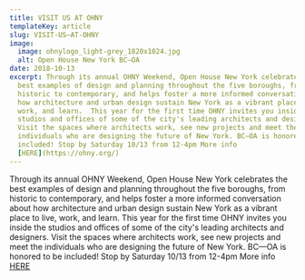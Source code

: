 ```yaml
---
title: VISIT US AT OHNY
templateKey: article
slug: VISIT-US–AT-OHNY
image:
  image: ohnylogo_light-grey_1820x1024.jpg
  alt: Open House New York BC–OA
date: 2018-10-13
excerpt: Through its annual OHNY Weekend, Open House New York celebrates the
  best examples of design and planning throughout the five boroughs, from
  historic to contemporary, and helps foster a more informed conversation about
  how architecture and urban design sustain New York as a vibrant place to live,
  work, and learn.  This year for the first time OHNY invites you inside the
  studios and offices of some of the city's leading architects and designers.
  Visit the spaces where architects work, see new projects and meet the
  individuals who are designing the future of New York. BC—OA is honored to be
  included! Stop by Saturday 10/13 from 12-4pm More info
  [HERE](https://ohny.org/)
---
```

Through its annual OHNY Weekend, Open House New York celebrates the best examples of design and planning throughout the five boroughs, from historic to contemporary, and helps foster a more informed conversation about how architecture and urban design sustain New York as a vibrant place to live, work, and learn.  This year for the first time OHNY invites you inside the studios and offices of some of the city's leading architects and designers. Visit the spaces where architects work, see new projects and meet the individuals who are designing the future of New York. BC—OA is honored to be included! Stop by Saturday 10/13 from 12-4pm More info [HERE](https://ohny.org/)
